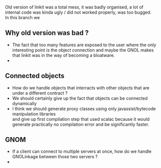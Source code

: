 
Old version of linkit was a total mess, it was badly organised, a lot of internal code was kinda ugly / did not worked properly,
was too bugged.  
In this branch we 

## Why old version was bad ?
* The fact that too many features are exposed to the user where the only interesting point is the object connection and maybe the GNOL 
  makes that linkit was in the way of becoming a bloatware.
* 

## Connected objects
* How do we handle objects that interracts with other objects that are under a different contract ? 
* We should certainly give up the fact that objects can be connected dynamically
* I think we should generate proxy classes using only javassist/bytecode manipulation libraries  
  and give up first compilation step that used scalac because it would generate practically no compilation error and be significantly faster.

## GNOM
* If a client can connect to multiple servers at once, how do we handle GNOLinkage between those two servers ? 
* 